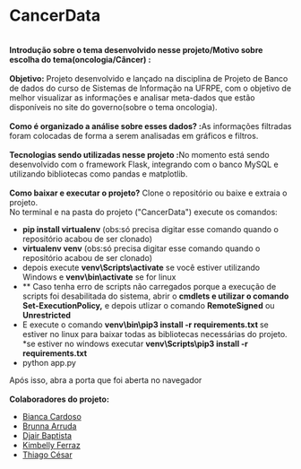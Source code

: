 # CancerData
<br>
<strong>Introdução sobre o tema desenvolvido nesse projeto/Motivo sobre escolha do tema(oncologia/Câncer) :</strong> 
<br/>
<br/>
<strong>Objetivo:</strong>
Projeto desenvolvido e lançado na disciplina de Projeto de Banco de dados do curso de Sistemas de Informação na UFRPE, com o objetivo de melhor visualizar as informações
e analisar meta-dados que estão disponíveis no site do governo(sobre o tema oncologia). 
<br/>
<br/>
<strong>Como é organizado a análise sobre esses dados? :</strong>As informações filtradas foram colocadas de forma a serem analisadas em gráficos e filtros.
<br/>
<br/>
<strong>Tecnologias sendo utilizadas nesse projeto :</strong>No momento está sendo desenvolvido com o framework Flask, integrando com o banco MySQL e utilizando bibliotecas como pandas e matplotlib.
<br/>
<br/>
<strong>Como baixar e executar o projeto?</strong>
Clone o repositório ou baixe e extraia o projeto.
<br/>
No terminal e na pasta do projeto ("CancerData") execute os comandos: 
<ul>
  <li><strong>pip install virtualenv</strong> (obs:só precisa digitar esse comando quando o repositório acabou de ser clonado) </li>
  <li><strong>virtualenv venv</strong> (obs:só precisa digitar esse comando quando o repositório acabou de ser clonado)</li>
  <li>depois execute <strong>venv\Scripts\activate</strong> se você estiver utilizando Windows e <strong>venv\bin\activate</strong> se for linux </li>
  <li>** Caso tenha erro de scripts não carregados porque a execução de scripts foi desabilitada do sistema, abrir o <strong> cmdlets e utilizar o comando Set-ExecutionPolicy,</strong> e depois utlizar o comando <strong>RemoteSigned</strong> ou <strong>Unrestricted</strong></li>
  <li>E execute o comando <strong>venv\bin\pip3 install -r requirements.txt </strong> se estiver no linux para baixar todas as bibliotecas necessárias do projeto. *se estiver no windows executar <strong>venv\Scripts\pip3 install -r requirements.txt</strong></li>
  <li>python app.py</li>
</ul>
Após isso, abra a porta que foi aberta no navegador
<br/>
<br/>
<strong>Colaboradores do projeto:</strong>
<ul>
  <li><a href="https://github.com/biigue">Bianca Cardoso</a></li>
  <li><a href="">Brunna Arruda</a></li>
  <li><a href="https://github.com/djairb">Djair Baptista</a></li>
  <li><a href="https://github.com/kimbellyf">Kimbelly Ferraz</a></li>
  <li><a href="https://github.com/ThiagoCMS">Thiago César</a></li>
</ul>

